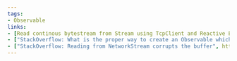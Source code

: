 ```yaml
---
tags:
- Observable
links:
- [Read continous bytestream from Stream using TcpClient and Reactive Extensions,"https://social.msdn.microsoft.com/Forums/en-US/772b7817-ed19-4f9f-866f-186d00dfce85/read-continous-bytestream-from-stream-using-tcpclient-and-reactive-extensions?forum=rx"]
- ["StackOverflow: What is the proper way to create an Observable which reads a stream to the end",https://stackoverflow.com/questions/14454766/what-is-the-proper-way-to-create-an-observable-which-reads-a-stream-to-the-end]
- ["StackOverflow: Reading from NetworkStream corrupts the buffer", https://stackoverflow.com/questions/14439976/reading-from-networkstream-corrupts-the-buffer]
---
```

